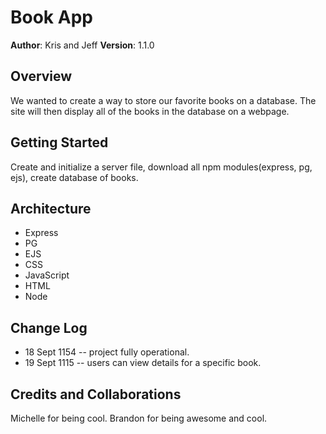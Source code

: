 # Book App

**Author**: Kris and Jeff
**Version**: 1.1.0 

## Overview
We wanted to create a way to store our favorite books on a database.  The site will then display all of the books in the database on a webpage.

## Getting Started
Create and initialize a server file, download all npm modules(express, pg, ejs), create database of books.

## Architecture
- Express 
- PG 
- EJS 
- CSS 
- JavaScript 
- HTML 
- Node

## Change Log
- 18 Sept 1154 -- project fully operational.
- 19 Sept 1115 -- users can view details for a specific book. 

## Credits and Collaborations
Michelle for being cool.
Brandon for being awesome and cool.
